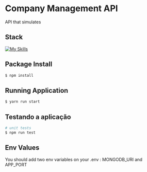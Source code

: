 
# Company Management API

API that simulates 
## Stack
[![My Skills](https://skillicons.dev/icons?i=nodejs,ts,nestjs,mongodb,graphql)](https://skillicons.dev)

## Package Install
```bash
$ npm install
```


## Running Application

```bash
$ yarn run start
```



## Testando a aplicação

```bash
# unit tests
$ npm run test

```
## Env Values 
You should add two env variables on your .env : MONGODB_URI and APP_PORT
